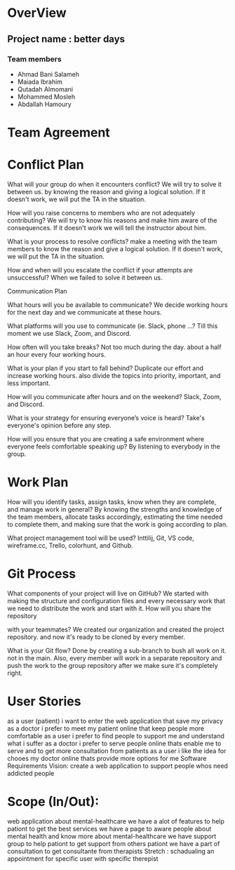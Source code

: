 # OverView

## Project name : better days

### Team members 
- Ahmad Bani Salameh 
- Maiada Ibrahim
- Qutadah Almomani
- Mohammed Mosleh
- Abdallah Hamoury

# Team Agreement
# Conflict Plan

What will your group do when it encounters conflict? We will try to solve it between us. by knowing the reason and giving a logical solution. If it doesn't work, we will put the TA in the situation.

How will you raise concerns to members who are not adequately contributing? We will try to know his reasons and make him aware of the consequences. If it doesn't work we will tell the instructor about him.

What is your process to resolve conflicts? make a meeting with the team members to know the reason and give a logical solution. If it doesn't work, we will put the TA in the situation.

How and when will you escalate the conflict if your attempts are unsuccessful? When we failed to solve it between us.

Communication Plan

What hours will you be available to communicate? We decide working hours for the next day and we communicate at these hours.

What platforms will you use to communicate (ie. Slack, phone …? Till this moment we use Slack, Zoom, and Discord.

How often will you take breaks? Not too much during the day. about a half an hour every four working hours.

What is your plan if you start to fall behind? Duplicate our effort and increase working hours. also divide the topics into priority, important, and less important.

How will you communicate after hours and on the weekend? Slack, Zoom, and Discord.

What is your strategy for ensuring everyone’s voice is heard? Take's everyone's opinion before any step.

How will you ensure that you are creating a safe environment where everyone feels comfortable speaking up? By listening to everybody in the group.

# Work Plan

How will you identify tasks, assign tasks, know when they are complete, and manage work in general? By knowing the strengths and knowledge of the team members, allocate tasks accordingly, estimating the time needed to complete them, and making sure that the work is going according to plan.

What project management tool will be used? Inttilij, Git, VS code, wireframe.cc, Trello, colorhunt, and Github.

# Git Process

What components of your project will live on GitHub? We started with making the structure and configuration files and every necessary work that we need to distribute the work and start with it. How will you share the repository

with your teammates? We created our organization and created the project repository. and now it's ready to be cloned by every member.

What is your Git flow? Done by creating a sub-branch to bush all work on it. not in the main. Also, every member will work in a separate repository and push the work to the group repository after we make sure it's completely right.

# User Stories
as a user (patient) i want to enter the web application that save my privacy
as a doctor i prefer to meet my patient online that keep people more comfortable
as a user i prefer to find people to support me and understand what i suffer
as a doctor i prefer to serve people online thats enable me to serve and to get more consultation from patients
as a user i like the idea for chooes my doctor online thats provide more options for me
Software Requirements
Vision: create a web application to support people whos need addicted people
# Scope (In/Out):
web application about mental-healthcare
we have a alot of features to help pationt to get the best services
we have a page to aware people about mental health and know more about mental-healthcare
we have support group to help pationt to get support from others pationt
we have a part of consultation to get consultante from therapists
Stretch : schadualing an appointment for specific user with specific therepist
![]()
![]()

 
